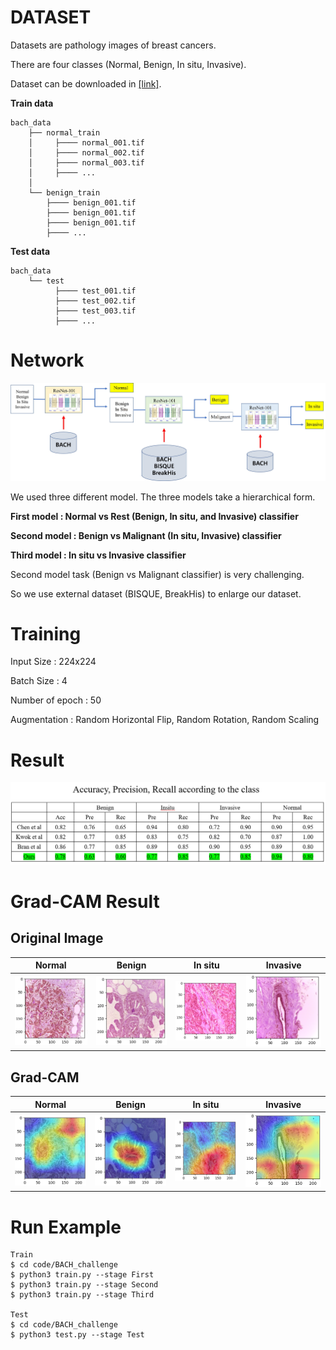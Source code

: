 # DATASET
Datasets are pathology images of breast cancers.

There are four classes (Normal, Benign, In situ, Invasive).

Dataset can be downloaded in [[link]](https://iciar2018-challenge.grand-challenge.org/).

**Train data**

    bach_data
        ├── normal_train
        │     ├──── normal_001.tif
        │     ├──── normal_002.tif
        │     ├──── normal_003.tif
        │     ├──── ...
        │
        └── benign_train
            ├──── benign_001.tif
            ├──── benign_001.tif
            ├──── benign_001.tif
            ├──── ...

**Test data**

    bach_data
        └── test
              ├──── test_001.tif
              ├──── test_002.tif
              ├──── test_003.tif
              ├──── ...


# Network

![](figure/workflow.jpg)

We used three different model. The three models take a hierarchical form.

**First model : Normal vs Rest (Benign, In situ, and Invasive) classifier**

**Second model : Benign vs Malignant (In situ, Invasive) classifier**

**Third model : In situ vs Invasive classifier**

Second model task (Benign vs Malignant classifier) is very challenging.

So we use external dataset (BISQUE, BreakHis) to enlarge our dataset.


# Training

Input Size : 224x224

Batch Size : 4

Number of epoch : 50

Augmentation : Random Horizontal Flip, Random Rotation, Random Scaling


# Result

![](figure/table.png)

# Grad-CAM Result

## Original Image
| Normal                            | Benign                        | In situ                            | Invasive                     |
| ----------------------------- | ----------------------------- | ----------------------------- | ----------------------------- |
| ![](figure/normal_ori.png)   | ![](figure/benign_ori.png)   | ![](figure/insitu_ori.png)   | ![](figure/invasive_ori.png)   |

## Grad-CAM
| Normal                            | Benign                        | In situ                            | Invasive                     |
| ----------------------------- | ----------------------------- | ----------------------------- | ----------------------------- |
| ![](figure/normal_cam.png)   | ![](figure/benign_cam.png)   | ![](figure/insitu_cam.png)   | ![](figure/invasive_cam.png)   |

# Run Example
```
Train
$ cd code/BACH_challenge
$ python3 train.py --stage First
$ python3 train.py --stage Second
$ python3 train.py --stage Third

Test
$ cd code/BACH_challenge
$ python3 test.py --stage Test
```